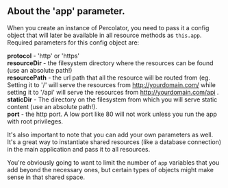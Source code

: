## About the 'app' parameter.
When you create an instance of Percolator, you need to pass it a config object that will later be available in all
resource methods as `this.app`.  Required parameters for this config object are:  

  **protocol** - 'http' or 'https'  
  **resourceDir** - the filesystem directory where the resources can be found (use an absolute path!)  
  **resourcePath** - the url path that all the resource will be routed from (eg. Setting it to '/' will serve the 
  resources from http://yourdomain.com/ while setting it to '/api' will serve the resources from 
  http://yourdomain.com/api .  
  **staticDir** - The directory on the filesystem from which you will serve static content (use an absolute path!).  
  **port** - the http port.  A low port like 80 will not work unless you run the app with root privileges.  
  
It's also important to note that you can add your own parameters as well.  It's a great way to instantiate shared 
resources (like a database connection) in the main application and pass it to all resources.

You're obviously going to want to limit the number of `app` variables that you add beyond the necessary ones, but
certain types of objects might make sense in that shared space.